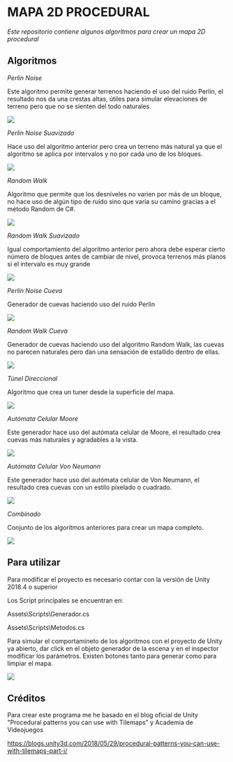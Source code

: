 # MAPA 2D PROCEDURAL

_Este repositorio contiene algunos algoritmos para crear un mapa 2D procedural_

## Algoritmos

_Perlin Noise_

Este algoritmo permite generar terrenos haciendo el uso del ruido Perlin, el resultado nos da una crestas altas, útiles para simular elevaciones de terreno pero que no se sienten del todo naturales.

![](Capturas/PerlinNoise.JPG)

_Perlin Noise Suavizado_

Hace uso del algoritmo anterior pero crea un terreno más natural ya que el algoritmo se aplica por intervalos y no por cada uno de los bloques.

![](Capturas/PerlinNoiseSuavizado.JPG)

_Random Walk_

Algoritmo que permite que los desniveles no varien por más de un bloque, no hace uso de algún tipo de ruido sino que varia su camino gracias a el método Random de C#.

![](Capturas/RandomWalk.JPG)

_Random Walk Suavizado_

Igual comportamiento del algoritmo anterior pero ahora debe esperar cierto número de bloques antes de cambiar de nivel, provoca terrenos más planos si el intervalo es muy grande

![](Capturas/RandomWalkSuavizado.JPG)

_Perlin Noise Cueva_

Generador de cuevas haciendo uso del ruido Perlin

![](Capturas/PerlinNoiseCueva.JPG)

_Random Walk Cueva_

Generador de cuevas haciendo uso del algoritmo Random Walk, las cuevas no parecen naturales pero dan una sensación de estallido dentro de ellas.

![](Capturas/RandomWalkCueva.JPG)

_Túnel Direccional_

Algoritmo que crea un tuner desde la superficie del mapa.

![](Capturas/TunelDireccional.JPG)

_Autómata Celular Moore_

Este generador hace uso del autómata celular de Moore, el resultado crea cuevas más naturales y agradables a la vista.

![](Capturas/AutomataCelularMoore.JPG)

_Autómata Celular Von Neumann_

Este generador hace uso del autómata celular de Von Neumann, el resultado crea cuevas con un estilo pixelado o cuadrado.

![](Capturas/AutomataCelularVonNeumann.JPG)

_Combinado_

Conjunto de los algoritmos anteriores para crear un mapa completo.

![](Capturas/Combinado.JPG)

## Para utilizar

Para modificar el proyecto es necesario contar con la versión de Unity 2018.4 o superior

Los Script principales se encuentran en:

Assets\Scripts\Generador.cs

Assets\Scripts\Metodos.cs

Para simular el comportamineto de los algoritmos con el proyecto de Unity ya abierto, dar click en el objeto generador de la escena y en el inspector modificar los parámetros. Existen botones tanto para generar como para limpiar el mapa.

![](Capturas/Parametros.JPG)


## Créditos

Para crear este programa me he basado en el blog oficial de Unity "Procedural patterns you can use with Tilemaps" y Academia de Videojuegos

https://blogs.unity3d.com/2018/05/29/procedural-patterns-you-can-use-with-tilemaps-part-i/